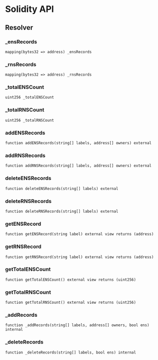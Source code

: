# Solidity API

## Resolver

### _ensRecords

```solidity
mapping(bytes32 => address) _ensRecords
```

### _rnsRecords

```solidity
mapping(bytes32 => address) _rnsRecords
```

### _totalENSCount

```solidity
uint256 _totalENSCount
```

### _totalRNSCount

```solidity
uint256 _totalRNSCount
```

### addENSRecords

```solidity
function addENSRecords(string[] labels, address[] owners) external
```

### addRNSRecords

```solidity
function addRNSRecords(string[] labels, address[] owners) external
```

### deleteENSRecords

```solidity
function deleteENSRecords(string[] labels) external
```

### deleteRNSRecords

```solidity
function deleteRNSRecords(string[] labels) external
```

### getENSRecord

```solidity
function getENSRecord(string label) external view returns (address)
```

### getRNSRecord

```solidity
function getRNSRecord(string label) external view returns (address)
```

### getTotalENSCount

```solidity
function getTotalENSCount() external view returns (uint256)
```

### getTotalRNSCount

```solidity
function getTotalRNSCount() external view returns (uint256)
```

### _addRecords

```solidity
function _addRecords(string[] labels, address[] owners, bool ens) internal
```

### _deleteRecords

```solidity
function _deleteRecords(string[] labels, bool ens) internal
```

